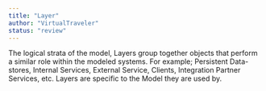 ```yaml
---
title: "Layer"
author: "VirtualTraveler"
status: "review"
---
```


The logical strata of the model, Layers group together objects that perform a similar role within the modeled systems. For example; Persistent Data-stores, Internal Services, External Service, Clients, Integration Partner Services, etc.  Layers are specific to the Model they are used by.

